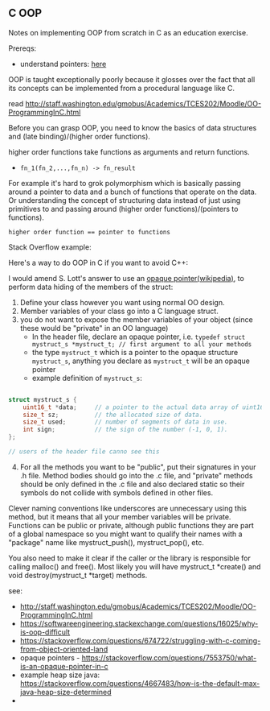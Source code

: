 ## C OOP

Notes on implementing OOP from scratch in C as an education exercise.

Prereqs:
- understand pointers: [here](c_ptr.md)

OOP is taught exceptionally poorly because it glosses over the fact that all its concepts can be implemented from a procedural language like C.

read http://staff.washington.edu/gmobus/Academics/TCES202/Moodle/OO-ProgrammingInC.html

Before you can grasp OOP, you need to know the basics of data structures and (late binding)/(higher order functions).

higher order functions take functions as arguments and return functions.
- `fn_1(fn_2,...,fn_n) -> fn_result`

For example it's hard to grok polymorphism which is basically passing around a pointer to data and a bunch of functions that operate on the data.
Or understanding the concept of structuring data instead of just using primitives to and passing around (higher order functions)/(pointers to functions).

`higher order function == pointer to functions`

Stack Overflow example:

Here's a way to do OOP in C if you want to avoid C++:

I would amend S. Lott's answer to use an [opaque pointer(wikipedia)](http://en.wikipedia.org/wiki/Opaque_pointer#C), to perform data hiding of the members of the struct:

1. Define your class however you want using normal OO design.
2. Member variables of your class go into a C language struct.
3. you do not want to expose the member variables of your object (since these would be "private" in an OO language)
    - In the header file, declare an opaque pointer, i.e. `typedef struct mystruct_s *mystruct_t; // first argument to all your methods`
    - the  type `mystruct_t` which is a pointer to the opaque structure `mystruct_s`, anything you declare as `mystruct_t` will be an opaque pointer
    - example definition of `mystruct_s`:
```c

struct mystruct_s {
    uint16_t *data;     // a pointer to the actual data array of uint16_t.
    size_t sz;          // the allocated size of data.
    size_t used;        // number of segments of data in use.
    int sign;           // the sign of the number (-1, 0, 1).
};

// users of the header file canno see this
   ```
4. For all the methods you want to be "public", put their signatures in your .h file. Method bodies should go into the .c file, and "private" methods should be only defined in the .c file and also declared static so their symbols do not collide with symbols defined in other files.

Clever naming conventions like underscores are unnecessary using this method, but it means that all your member variables will be private. Functions can be public or private, although public functions they are part of a global namespace so you might want to qualify their names with a "package" name like mystruct_push(), mystruct_pop(), etc.

You also need to make it clear if the caller or the library is responsible for calling malloc() and free(). Most likely you will have mystruct_t *create() and void destroy(mystruct_t *target) methods.

see:
- http://staff.washington.edu/gmobus/Academics/TCES202/Moodle/OO-ProgrammingInC.html
- https://softwareengineering.stackexchange.com/questions/16025/why-is-oop-difficult
- https://stackoverflow.com/questions/674722/struggling-with-c-coming-from-object-oriented-land
- opaque pointers - https://stackoverflow.com/questions/7553750/what-is-an-opaque-pointer-in-c
- example heap size java: https://stackoverflow.com/questions/4667483/how-is-the-default-max-java-heap-size-determined
- 
